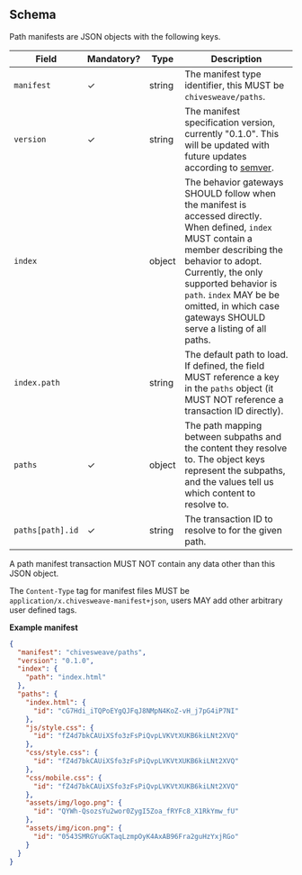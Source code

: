 ## Schema

Path manifests are JSON objects with the following keys.

| Field            | Mandatory? | Type   | Description |
| ---------------- | ---------- | ------ | ----------- |
| `manifest`       | ✓          | string | The manifest type identifier, this MUST be `chivesweave/paths`. |
| `version`        | ✓          | string | The manifest specification version, currently "0.1.0". This will be updated with future updates according to [semver](https://semver.org). |
| `index`          |            | object | The behavior gateways SHOULD follow when the manifest is accessed directly. When defined, `index` MUST contain a member describing the behavior to adopt. Currently, the only supported behavior is `path`. `index` MAY be be omitted, in which case gateways SHOULD serve a listing of all paths. |
| `index.path`     |            | string | The default path to load. If defined, the field MUST reference a key in the `paths` object (it MUST NOT reference a transaction ID directly). |
| `paths`          | ✓          | object | The path mapping between subpaths and the content they resolve to. The object keys represent the subpaths, and the values tell us which content to resolve to. |
| `paths[path].id` | ✓          | string | The transaction ID to resolve to for the given path. |

A path manifest transaction MUST NOT contain any data other than this JSON object.

The `Content-Type` tag for manifest files MUST be `application/x.chivesweave-manifest+json`, users MAY add other arbitrary user defined tags.

**Example manifest**

```json
{
  "manifest": "chivesweave/paths",
  "version": "0.1.0",
  "index": {
    "path": "index.html"
  },
  "paths": {
    "index.html": {
      "id": "cG7Hdi_iTQPoEYgQJFqJ8NMpN4KoZ-vH_j7pG4iP7NI"
    },
    "js/style.css": {
      "id": "fZ4d7bkCAUiXSfo3zFsPiQvpLVKVtXUKB6kiLNt2XVQ"
    },
    "css/style.css": {
      "id": "fZ4d7bkCAUiXSfo3zFsPiQvpLVKVtXUKB6kiLNt2XVQ"
    },
    "css/mobile.css": {
      "id": "fZ4d7bkCAUiXSfo3zFsPiQvpLVKVtXUKB6kiLNt2XVQ"
    },
    "assets/img/logo.png": {
      "id": "QYWh-QsozsYu2wor0ZygI5Zoa_fRYFc8_X1RkYmw_fU"
    },
    "assets/img/icon.png": {
      "id": "0543SMRGYuGKTaqLzmpOyK4AxAB96Fra2guHzYxjRGo"
    }
  }
}
```
